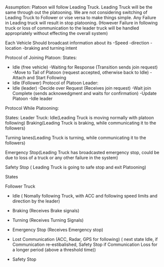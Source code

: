 Assumption: Platoon will follow Leading Truck. Leading Truck will be the same through out the platooning. We are not considering switching of Leading Truck to Follower or vise versa to make things simple. Any Failure in Leading truck will result in stop platooning. (However Failure in following truck or loss of communication to the leader truck will be handled appropriately without effecting the overall system)

Each Vehicle Should broadcast information about its
-Speed
-direction
-location
-braking and turning intent

Protocol of Joining Platoon:
States:

- Idle (free vehicle)
  -Waiting for Response (Transition sends join request)
  -Move to Tail of Platoon (request accepted, otherwise back to Idle)
  -Attach and Start Following
- Idle (Follower)
  Protocol of Platoon Leader:
- Idle (leader)
  -Decide over Request (Receives join request)
  -Wait join Complete (sends acknowedgment and waits for confirmation)
  -Update Platoon
  -Idle leader

Protocol While Platooning:

States:
Leader Truck:
Idle(Leading Truck is moving normally with platoon following)
Braking(Leading Truck is braking, while communicating it to the followers)

Turning lanes(Leading Truck is turning, while communicating it to the followers)

Emergency Stop(Leading Truck has broadcasted emergency stop, could be due to loss of a truck or any other failure in the system)

Safety Stop ( Leading Truck is going to safe stop and exit Platooning)

States

Follower Truck

- Idle ( Nomally following Truck, with ACC and following speed limits and direction by the leader)

- Braking (Receives Brake signals)

- Turning (Receives Turning Signals)

- Emergency Stop (Receives Emergency stop)

- Lost Communication (ACC, Radar, GPS for following) ( next state Idle, if Communication re-estibalished, Safety Stop if Communication Loss for a longer period (above a threshold time))

- Safety Stop

